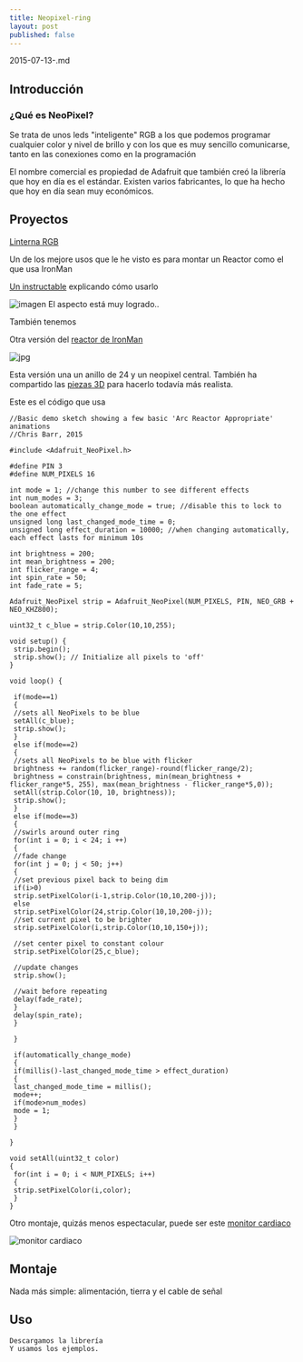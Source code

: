 ```yaml
---
title: Neopixel-ring
layout: post
published: false
---
```

2015-07-13-.md

## Introducción

### ¿Qué es NeoPixel?

Se trata de unos leds "inteligente" RGB a los que podemos programar cualquier color  y nivel de brillo y con los que es muy sencillo comunicarse, tanto en las conexiones como en la programación

El nombre comercial es propiedad de Adafruit que también creó la librería que hoy en día es el estándar. Existen varios fabricantes, lo que ha hecho que hoy en día sean muy económicos.

## Proyectos

[Linterna RGB](http://makezine.com/projects/million-color-hsl-flashlight/)

Un de los mejore usos que le he visto es para montar un Reactor como el que usa IronMan

[Un instructable](http://www.instructables.com/id/Make-an-Iron-Man-Arc-Reactor/) explicando cómo usarlo

![imagen](http://cdn.instructables.com/FGS/41HU/FN82NVPE/FGS41HUFN82NVPE.MEDIUM.jpg)
El aspecto está muy logrado..

También tenemos

Otra versión del [reactor de IronMan](http://chrisbarrbuilds.com/2015/02/3d-printed-arc-reactor/)

![jpg](http://chrisbarrbuilds.com/wp-content/uploads/2015/02/2014-07-07-19.58.03.jpg)

Esta versión una un anillo de 24 y un neopixel central. También ha compartido las [piezas 3D](http://www.thingiverse.com/thing:386926/#instructions) para hacerlo todavía más realista.

Este es el código que usa

	//Basic demo sketch showing a few basic 'Arc Reactor Appropriate' animations
	//Chris Barr, 2015

	#include <Adafruit_NeoPixel.h>

	#define PIN 3
	#define NUM_PIXELS 16

	int mode = 1; //change this number to see different effects
	int num_modes = 3;
	boolean automatically_change_mode = true; //disable this to lock to the one effect
	unsigned long last_changed_mode_time = 0;
	unsigned long effect_duration = 10000; //when changing automatically, each effect lasts for minimum 10s

	int brightness = 200;
	int mean_brightness = 200;
	int flicker_range = 4;
	int spin_rate = 50;
	int fade_rate = 5;

	Adafruit_NeoPixel strip = Adafruit_NeoPixel(NUM_PIXELS, PIN, NEO_GRB + NEO_KHZ800);

	uint32_t c_blue = strip.Color(10,10,255);

	void setup() {
	 strip.begin();
	 strip.show(); // Initialize all pixels to 'off'
	}

	void loop() {
	 
	 if(mode==1)
	 {
	 //sets all NeoPixels to be blue
	 setAll(c_blue);
	 strip.show();
	 }
	 else if(mode==2)
	 {
	 //sets all NeoPixels to be blue with flicker
	 brightness += random(flicker_range)-round(flicker_range/2);
	 brightness = constrain(brightness, min(mean_brightness + flicker_range*5, 255), max(mean_brightness - flicker_range*5,0));
	 setAll(strip.Color(10, 10, brightness));
	 strip.show();
	 }
	 else if(mode==3)
	 {
	 //swirls around outer ring
	 for(int i = 0; i < 24; i ++)
	 {
	 //fade change
	 for(int j = 0; j < 50; j++)
	 {
	 //set previous pixel back to being dim
	 if(i>0)
	 strip.setPixelColor(i-1,strip.Color(10,10,200-j));
	 else
	 strip.setPixelColor(24,strip.Color(10,10,200-j));
	 //set current pixel to be brighter
	 strip.setPixelColor(i,strip.Color(10,10,150+j));
	 
	 //set center pixel to constant colour
	 strip.setPixelColor(25,c_blue);
	 
	 //update changes
	 strip.show();
	 
	 //wait before repeating
	 delay(fade_rate);
	 }
	 delay(spin_rate);
	 }
	 
	 }
	 
	 if(automatically_change_mode)
	 {
	 if(millis()-last_changed_mode_time > effect_duration)
	 {
	 last_changed_mode_time = millis();
	 mode++;
	 if(mode>num_modes)
	 mode = 1;
	 }
	 }
	 
	}

	void setAll(uint32_t color)
	{
	 for(int i = 0; i < NUM_PIXELS; i++)
	 {
	 strip.setPixelColor(i,color);
	 }
	}

Otro montaje, quizás menos espectacular, puede ser este [monitor cardiaco](http://arduinobasics.blogspot.com.au/2015/07/neopixel-heart-beat-display.html)

![monitor cardiaco](http://1.bp.blogspot.com/-MsoLBwbgry0/Vafrit-uMNI/AAAAAAAABnY/6KkZb2gKOIQ/s400/Neopixel%2BHeart%2BBeat%2BDisplay%2BTitle%2Bimage.jpg)

## Montaje

Nada más simple: alimentación, tierra y el cable de señal

## Uso



	Descargamos la librería
	Y usamos los ejemplos.
